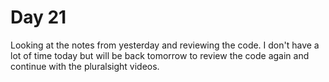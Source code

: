 # Day 21

Looking at the notes from yesterday and reviewing the code. I don't have a lot of time today but will be back tomorrow to review the code again and continue with the pluralsight videos. 